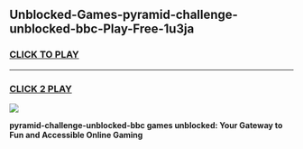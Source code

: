 
## Unblocked-Games-pyramid-challenge-unblocked-bbc-Play-Free-1u3ja
<h3>
<a href="https://premium76.site?title=pyramid-challenge-unblocked-bbc&ref=18A1">CLICK TO PLAY</a></h3>
<hr>

<h3>
<a href="https://premium76.site?title=pyramid-challenge-unblocked-bbc&ref=18A1">CLICK 2 PLAY</a>
  
</h3>

<a href="https://premium76.site?title=pyramid-challenge-unblocked-bbc&ref=18A1"><img src="https://clearcache.store/games.png"></a>


**pyramid-challenge-unblocked-bbc games unblocked: Your Gateway to Fun and Accessible Online Gaming**
